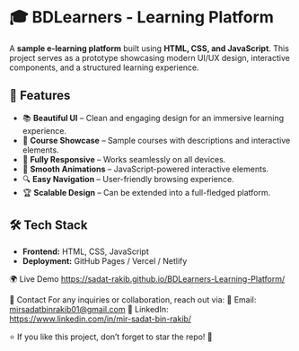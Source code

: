 # 🎓 BDLearners - Learning Platform  

A **sample e-learning platform** built using **HTML, CSS, and JavaScript**. This project serves as a prototype showcasing modern UI/UX design, interactive components, and a structured learning experience.  

## 🚀 Features  
- 📚 **Beautiful UI** – Clean and engaging design for an immersive learning experience.  
- 🎥 **Course Showcase** – Sample courses with descriptions and interactive elements.  
- 📱 **Fully Responsive** – Works seamlessly on all devices.  
- 🎨 **Smooth Animations** – JavaScript-powered interactive elements.  
- 🔍 **Easy Navigation** – User-friendly browsing experience.  
- 🏆 **Scalable Design** – Can be extended into a full-fledged platform.  

## 🛠️ Tech Stack  
- **Frontend:** HTML, CSS, JavaScript  
- **Deployment:** GitHub Pages / Vercel / Netlify

🌍 Live Demo
https://sadat-rakib.github.io/BDLearners-Learning-Platform/

📩 Contact
For any inquiries or collaboration, reach out via:
📧 Email: mirsadatbinrakib01@gmail.com
📱 LinkedIn: https://www.linkedin.com/in/mir-sadat-bin-rakib/

⭐ If you like this project, don’t forget to star the repo! 🚀
